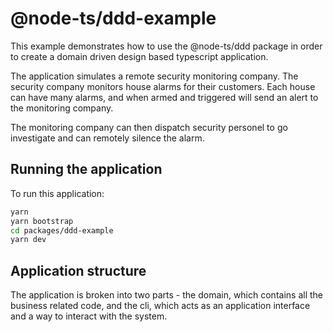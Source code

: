 # @node-ts/ddd-example

This example demonstrates how to use the @node-ts/ddd package in order to create a domain driven design based typescript application.

The application simulates a remote security monitoring company. The security company monitors house alarms for their customers. Each house can have many alarms, and when armed and triggered will send an alert to the monitoring company. 

The monitoring company can then dispatch security personel to go investigate and can remotely silence the alarm.

## Running the application

To run this application:

```bash
yarn
yarn bootstrap
cd packages/ddd-example
yarn dev
```

## Application structure

The application is broken into two parts - the domain, which contains all the business related code, and the cli, which acts as an application interface and a way to interact with the system.
